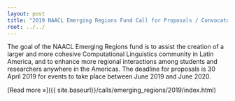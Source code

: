 ```yaml
---
layout: post
title: "2019 NAACL Emerging Regions Fund Call for Proposals / Convocatoria / Chamada de Propostas"
root: ../../
---
```

The goal of the NAACL Emerging Regions fund is to assist the creation of a larger and more cohesive Computational Linguistics community in Latin America, and to enhance more regional interactions among students and researchers anywhere in the Americas. The deadline for proposals is 30 April 2019 for events to take place between June 2019 and June 2020.

[Read more »]({{ site.baseurl}}/calls/emerging_regions/2019/index.html)
